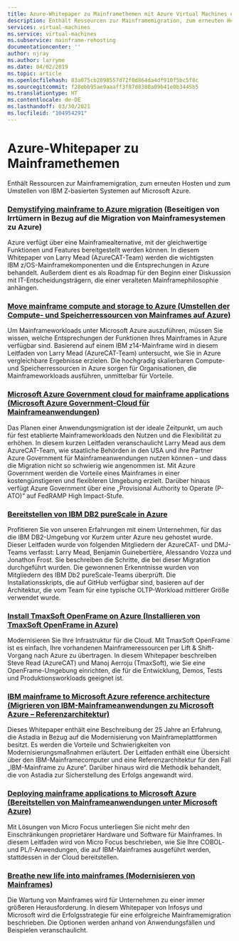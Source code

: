 ```yaml
---
title: Azure-Whitepaper zu Mainframethemen mit Azure Virtual Machines und Azure Storage
description: Enthält Ressourcen zur Mainframemigration, zum erneuten Hosten und zum Umstellen von IBM Z-basierten Systemen auf Microsoft Azure.
services: virtual-machines
ms.service: virtual-machines
ms.subservice: mainframe-rehosting
documentationcenter: ''
author: njray
ms.author: larryme
ms.date: 04/02/2019
ms.topic: article
ms.openlocfilehash: 03a075cb2098557d72f0d864da4df910f5bc5f8c
ms.sourcegitcommit: f28ebb95ae9aaaff3f87d8388a09b41e0b3445b5
ms.translationtype: HT
ms.contentlocale: de-DE
ms.lasthandoff: 03/30/2021
ms.locfileid: "104954291"
---
```

# <a name="azure-white-papers-about-mainframe-topics"></a>Azure-Whitepaper zu Mainframethemen

Enthält Ressourcen zur Mainframemigration, zum erneuten Hosten und zum Umstellen von IBM Z-basierten Systemen auf Microsoft Azure.

### <a name="demystifying-mainframe-to-azure-migration"></a>[Demystifying mainframe to Azure migration](https://azure.microsoft.com/resources/demystifying-mainframe-to-azure-migration/) (Beseitigen von Irrtümern in Bezug auf die Migration von Mainframesystemen zu Azure)

Azure verfügt über eine Mainframealternative, mit der gleichwertige Funktionen und Features bereitgestellt werden können. In diesem Whitepaper von Larry Mead (AzureCAT-Team) werden die wichtigsten IBM z/OS-Mainframekomponenten und die Entsprechungen in Azure behandelt. Außerdem dient es als Roadmap für den Beginn einer Diskussion mit IT-Entscheidungsträgern, die einer veralteten Mainframephilosophie anhängen.

### <a name="move-mainframe-compute-and-storage-to-azure"></a>[Move mainframe compute and storage to Azure (Umstellen der Compute- und Speicherressourcen von Mainframes auf Azure)](https://azure.microsoft.com/resources/move-mainframe-compute-and-storage-to-azure/)

Um Mainframeworkloads unter Microsoft Azure auszuführen, müssen Sie wissen, welche Entsprechungen der Funktionen Ihres Mainframes in Azure verfügbar sind. Basierend auf einem IBM z14-Mainframe wird in diesem Leitfaden von Larry Mead (AzureCAT-Team) untersucht, wie Sie in Azure vergleichbare Ergebnisse erzielen. Die hochgradig skalierbaren Compute- und Speicherressourcen in Azure sorgen für Organisationen, die Mainframeworkloads ausführen, unmittelbar für Vorteile.

### <a name="microsoft-azure-government-cloud-for-mainframe-applications"></a>[Microsoft Azure Government cloud for mainframe applications (Microsoft Azure Government-Cloud für Mainframeanwendungen)](https://azure.microsoft.com/resources/microsoft-azure-government-cloud-for-mainframe-applications/)

Das Planen einer Anwendungsmigration ist der ideale Zeitpunkt, um auch für fest etablierte Mainframeworkloads den Nutzen und die Flexibilität zu erhöhen. In diesem kurzen Leitfaden veranschaulicht Larry Mead aus dem AzureCAT-Team, wie staatliche Behörden in den USA und ihre Partner Azure Government für Mainframeanwendungen nutzen können – und dass die Migration nicht so schwierig wie angenommen ist. Mit Azure Government werden die Vorteile eines Mainframes in einer kostengünstigeren und flexibleren Umgebung erzielt. Darüber hinaus verfügt Azure Government über eine „Provisional Authority to Operate (P-ATO)“ auf FedRAMP High Impact-Stufe.

### <a name="deploy-ibm-db2-purescale-on-azure"></a>[Bereitstellen von IBM DB2 pureScale in Azure](https://azure.microsoft.com/resources/deploy-ibm-db2-purescale-on-azure/)

Profitieren Sie von unseren Erfahrungen mit einem Unternehmen, für das die IBM DB2-Umgebung vor Kurzem unter Azure neu gehostet wurde. Dieser Leitfaden wurde von folgenden Mitgliedern der AzureCAT- und DMJ-Teams verfasst: Larry Mead, Benjamin Guinebertière, Alessandro Vozza und Jonathon Frost. Sie beschreiben die Schritte, die bei dieser Migration durchgeführt wurden. Die gewonnenen Erkenntnisse wurden von Mitgliedern des IBM Db2 pureScale-Teams überprüft. Die Installationsskripts, die auf GitHub verfügbar sind, basieren auf der Architektur, die vom Team für eine typische OLTP-Workload mittlerer Größe verwendet wurde.

### <a name="install-tmaxsoft-openframe-on-azure"></a>[Install TmaxSoft OpenFrame on Azure (Installieren von TmaxSoft OpenFrame in Azure)](https://azure.microsoft.com/resources/install-tmaxsoft-openframe-on-azure/)

Modernisieren Sie Ihre Infrastruktur für die Cloud. Mit TmaxSoft OpenFrame ist es einfach, Ihre vorhandenen Mainframeressourcen per Lift & Shift-Vorgang nach Azure zu übertragen. In diesem Whitepaper beschreiben Steve Read (AzureCAT) und Manoj Aerroju (TmaxSoft), wie Sie eine OpenFrame-Umgebung einrichten, die für die Entwicklung, Demos, Tests und Produktionsworkloads geeignet ist.

### <a name="ibm-mainframe-to-microsoft-azure-reference-architecture"></a>[IBM mainframe to Microsoft Azure reference architecture (Migrieren von IBM-Mainframeanwendungen zu Microsoft Azure – Referenzarchitektur)](https://www.astadia.com/whitepaper/ibm-mainframe-to-microsoft-azure)

Dieses Whitepaper enthält eine Beschreibung der 25 Jahre an Erfahrung, die Astadia in Bezug auf die Modernisierung von Mainframeplattformen besitzt. Es werden die Vorteile und Schwierigkeiten von Modernisierungsmaßnahmen erläutert. Der Leitfaden enthält eine Übersicht über den IBM-Mainframecomputer und eine Referenzarchitektur für den Fall „IBM-Mainframe zu Azure“. Darüber hinaus wird die Methodik behandelt, die von Astadia zur Sicherstellung des Erfolgs angewandt wird.

### <a name="deploying-mainframe-applications-to-microsoft-azure"></a>[Deploying mainframe applications to Microsoft Azure (Bereitstellen von Mainframeanwendungen unter Microsoft Azure)](https://www.microfocus.com/media/white-paper/deploying_mainframe_applications_to_microsoft_azure_wp.pdf)

Mit Lösungen von Micro Focus unterliegen Sie nicht mehr den Einschränkungen proprietärer Hardware und Software für Mainframes. In diesem Leitfaden wird von Micro Focus beschrieben, wie Sie Ihre COBOL- und PL/I-Anwendungen, die auf IBM-Mainframes ausgeführt werden, stattdessen in der Cloud bereitstellen.

### <a name="breathe-new-life-into-mainframes"></a>[Breathe new life into mainframes (Modernisieren von Mainframes)](https://www.infosys.com/services/modernization/breathe-new-life-mainframes.html)

 Die Wartung von Mainframes wird für Unternehmen zu einer immer größeren Herausforderung. In diesem Whitepaper von Infosys und Microsoft wird die Erfolgsstrategie für eine erfolgreiche Mainframemigration beschrieben. Die Optionen werden anhand von Anwendungsfällen und Beispielen veranschaulicht.